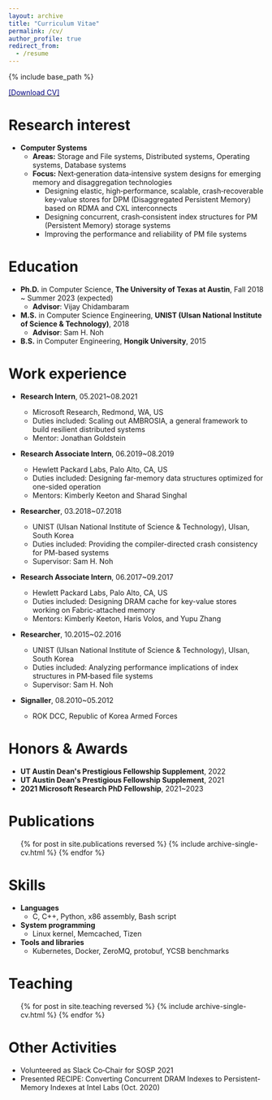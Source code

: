 ```yaml
---
layout: archive
title: "Curriculum Vitae"
permalink: /cv/
author_profile: true
redirect_from:
  - /resume
---
```


{% include base_path %}

[<span style="color:navy">[Download CV]</span>](http://sekwonlee.github.io/files/cv.pdf)

Research interest
=====
* <b>Computer Systems</b>
  * <b>Areas:</b> Storage and File systems, Distributed systems, Operating systems, Database systems
  * <b>Focus:</b> Next‑generation data‑intensive system designs for emerging memory and disaggregation technologies
      * Designing elastic, high‑performance, scalable, crash‑recoverable key‑value stores for DPM (Disaggregated Persistent Memory) based on RDMA and CXL interconnects
      * Designing concurrent, crash‑consistent index structures for PM (Persistent Memory) storage systems
      * Improving the performance and reliability of PM file systems

Education
======
* <b>Ph.D.</b> in Computer Science, <b>The University of Texas at Austin</b>, Fall 2018 ~ Summer 2023 (expected)
  * <b>Advisor</b>: Vijay Chidambaram
* <b>M.S.</b> in Computer Science Engineering, <b>UNIST (Ulsan National Institute of Science & Technology)</b>, 2018
  * <b>Advisor</b>: Sam H. Noh
* <b>B.S.</b> in Computer Engineering, <b>Hongik University</b>, 2015

Work experience
======
* <b>Research Intern</b>, 05.2021~08.2021
  * Microsoft Research, Redmond, WA, US
  * Duties included: Scaling out AMBROSIA, a general framework to build resilient distributed systems
  * Mentor: Jonathan Goldstein

* <b>Research Associate Intern</b>, 06.2019~08.2019
  * Hewlett Packard Labs, Palo Alto, CA, US
  * Duties included: Designing far-memory data structures optimized for one-sided operation
  * Mentors: Kimberly Keeton and Sharad Singhal

* <b>Researcher</b>, 03.2018~07.2018
  * UNIST (Ulsan National Institute of Science & Technology), Ulsan, South Korea
  * Duties included: Providing the compiler-directed crash consistency for PM-based systems
  * Supervisor: Sam H. Noh

* <b>Research Associate Intern</b>, 06.2017~09.2017
  * Hewlett Packard Labs, Palo Alto, CA, US
  * Duties included: Designing DRAM cache for key-value stores working on Fabric-attached memory
  * Mentors: Kimberly Keeton, Haris Volos, and Yupu Zhang

* <b>Researcher</b>, 10.2015~02.2016
  * UNIST (Ulsan National Institute of Science & Technology), Ulsan, South Korea
  * Duties included: Analyzing performance implications of index structures in PM‑based file systems
  * Supervisor: Sam H. Noh

* <b>Signaller</b>, 08.2010~05.2012
  * ROK DCC, Republic of Korea Armed Forces

Honors & Awards
======
* <b>UT Austin Dean's Prestigious Fellowship Supplement</b>, 2022
* <b>UT Austin Dean's Prestigious Fellowship Supplement</b>, 2021
* <b>2021 Microsoft Research PhD Fellowship</b>, 2021~2023

Publications
======
  <ul>{% for post in site.publications reversed %}
    {% include archive-single-cv.html %}
  {% endfor %}</ul>

Skills
======
* <b>Languages</b>
  * C, C++, Python, x86 assembly, Bash script
* <b>System programming</b>
  * Linux kernel, Memcached, Tizen
* <b> Tools and libraries</b>
  * Kubernetes, Docker, ZeroMQ, protobuf, YCSB benchmarks

Teaching
======
  <ul>{% for post in site.teaching reversed %}
    {% include archive-single-cv.html %}
  {% endfor %}</ul>

Other Activities
======
* Volunteered as Slack Co‑Chair for SOSP 2021
* Presented RECIPE: Converting Concurrent DRAM Indexes to Persistent-Memory Indexes at Intel Labs (Oct. 2020)
